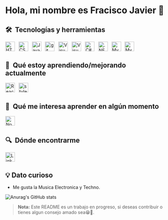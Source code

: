 # Hola, mi nombre es Fracisco Javier   👋

## 🛠  Tecnologías y herramientas

[<img src="https://img.shields.io/badge/HTML5-282C34?logo=html5&logoColor=E34F26" alt="HTML5 logo" title="HTML5" height="30" />][tech_tools_anchor]
&nbsp;
[<img src="https://img.shields.io/badge/CSS3-282C34?logo=css3&logoColor=1572B6" alt="CSS3 logo" title="CSS3" height="30" />][tech_tools_anchor]
&nbsp;
[<img src="https://img.shields.io/badge/JavaScript-282C34?logo=javascript&logoColor=F7DF1E" alt="JavaScript logo" title="JavaScript" height="30" />][tech_tools_anchor]
&nbsp;
[<img src="https://img.shields.io/badge/git-282C34?logo=git&logoColor=F05032" alt="git logo" title="git" height="30" />][tech_tools_anchor]
&nbsp;
[<img src="https://img.shields.io/badge/VS%20Code-282C34?logo=visual-studio-code&logoColor=007ACC" alt="Visual Studio Code logo" title="Visual Studio Code" height="30" />][tech_tools_anchor]
&nbsp;
[<img src="https://img.shields.io/badge/chatGPT-282C34?logo=openai&logoColor=white" alt="Visual Studio Code logo" title="chat GPT" height="30" />][tech_tools_anchor]
&nbsp;
[<img src="https://img.shields.io/badge/c%23-282C34?logo=csharp&logoColor=795CDC" alt="C#" title="Node.js" height="30" />][learning_next_anchor]
&nbsp;
[<img src="https://img.shields.io/badge/.NET-282C34?logo=.net&logoColor=502BD3" alt=".NET" title="Node.js" height="30" />][learning_next_anchor]
&nbsp;
[<img src="https://img.shields.io/badge/mysql-282C34?logo=mysql&logoColor=005883" alt="MySQL" title="Node.js" height="30" />][learning_next_anchor]
&nbsp;
[<img src="https://img.shields.io/badge/bootstrap-282C34?logo=bootstrap&logoColor=780DF5" alt="MySQL" title="Node.js" height="30" />][learning_next_anchor]
&nbsp;

<a name="learning-next"></a>

 ## 📖  Qué estoy aprendiendo/mejorando actualmente
[<img src="https://img.shields.io/badge/React Native-282C34?logo=react&logoColor=61DAFB" alt="React Native logo" title="React Native" height="30" />][tech_tools_anchor]
&nbsp;
[<img src="https://img.shields.io/static/v1?label=&message=styled-components&color=282C34&logo=styled-components&logoColor=DB7093" alt="styled-components logo" title="styled-components" height="30" />][learning_now_anchor]


## 👾  Qué me interesa aprender en algún momento

[<img src="https://img.shields.io/badge/Node.js-282C34?logo=node.js&logoColor=339933" alt="Node.js logo" title="Node.js" height="30" />][learning_next_anchor]
&nbsp;

<!-- [<img src="https://img.shields.io/badge/Flutter-282C34?logo=flutter&logoColor=02569B" alt="Flutter logo" title="Flutter" height="25" />][learning_next_anchor]
&nbsp;
[<img src="https://img.shields.io/badge/GraphQL-282C34?logo=graphql&logoColor=E10098" alt="GraphQL logo" title="GraphQL" height="25" />][learning_next_anchor]
&nbsp;
[<img src="https://img.shields.io/badge/MongoDB-282C34?logo=mongodb&logoColor=47A248" alt="MongoDB logo" title="MongoDB" height="25" />][learning_next_anchor]
&nbsp;
[<img src="https://img.shields.io/badge/Sass-282C34?logo=sass&logoColor=CC6699" alt="Sass logo" title="Sass" height="25" />][learning_next_anchor]
&nbsp;
[<img src="https://img.shields.io/badge/Tailwind%20CSS-282C34?logo=tailwind-css&logoColor=38B2AC" alt="Tailwind CSS logo" title="Tailwind CSS" height="25" />][learning_next_anchor]
&nbsp;
[<img src="https://img.shields.io/badge/Next.js-282C34?logo=next.js&logoColor=FFFFFF" alt="Next.js logo" title="Next.js" height="25" />][learning_next_anchor]
&nbsp;
[<img src="https://img.shields.io/badge/Express-282C34?logo=express&logoColor=FFFFFF" alt="Express.js logo" title="Express.js" height="25" />][learning_next_anchor] -->

## 🔍  Dónde encontrarme

[<img src="https://img.shields.io/badge/LinkedIn-282C34?logo=linkedin&logoColor=0077B5" alt="LinkedIn logo" title="LinkedIn" height="30" />](https://www.linkedin.com/in/francisco-javier-concepcion-cedeno)

[tech_tools_anchor]: #bonjour--
[learning_now_anchor]: #learning-now
[learning_next_anchor]: #learning-next

## 💡 Dato curioso

* Me gusta la Musica Electronica y Techno.

 ![Anurag's GitHub stats](https://github-readme-stats.vercel.app/api?username=franciscojcc007&theme=dark) 

> **Nota:** Este README es un trabajo en progreso, si deseas contribuir o tienes algun consejo amado sea😁🫰.
